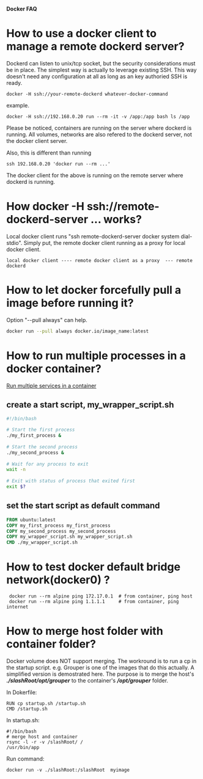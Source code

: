 
**Docker FAQ**
# How to use a docker client to manage a remote dockerd server?
Dockerd can listen to unix/tcp socket, but the security considerations must be in place.
The simplest way is actually to leverage existing SSH. This way doesn't need any configuration at all as long as an key authoried SSH is ready.
```
docker -H ssh://your-remote-dockerd whatever-docker-command
```
example.
```
docker -H ssh://192.168.0.20 run --rm -it -v /app:/app bash ls /app
```
Please be noticed, containers are running on the server where dockerd is running. All volumes, networks are also refered to the dockerd server, not the docker client server.

Also, this is different than running 
```
ssh 192.168.0.20 'docker run --rm ...'
```
The docker client for the above is running on the remote server where dockerd is running.

# How docker -H ssh://remote-dockerd-server ... works?
Local docker client runs "ssh remote-dockerd-server docker system dial-stdio". Simply put, the remote docker client running as a proxy for local docker client.
```
local docker client ---- remote docker client as a proxy  --- remote dockerd 
```

# How to let docker forcefully pull a image before running it?
Option "--pull always" can help.

```bash
docker run --pull always docker.io/image_name:latest
```
# How to run multiple processes in a docker container?
[Run multiple services in a container](https://docs.docker.com/config/containers/multi-service_container/)
## create a start script, my_wrapper_script.sh
```bash
#!/bin/bash

# Start the first process
./my_first_process &
  
# Start the second process
./my_second_process &
  
# Wait for any process to exit
wait -n
  
# Exit with status of process that exited first
exit $?
```
## set the start script as default command

```Dockerfile
FROM ubuntu:latest
COPY my_first_process my_first_process
COPY my_second_process my_second_process
COPY my_wrapper_script.sh my_wrapper_script.sh
CMD ./my_wrapper_script.sh
```

# How to test docker default bridge network(docker0) ?
```
 docker run --rm alpine ping 172.17.0.1  # from container, ping host
 docker run --rm alpine ping 1.1.1.1     # from container, ping internet
```

# How to merge host folder with container folder?
Docker volume does NOT support merging. The workround is to run a cp in the startup script.
e.g.
Grouper is one of the images that do this actually. A simplified version is demostrated here.
The purpose is to merge the host's ***./slashRoot/opt/grouper*** to the container's ***/opt/grouper*** folder.

In Dokerfile:
```
RUN cp startup.sh /startup.sh
CMD /startup.sh
```

In startup.sh:
```
#!/bin/bash
# merge host and container
rsync -l -r -v /slashRoot/ /
/usr/bin/app
```

Run command:
```
docker run -v ./slashRoot:/slashRoot  myimage
```

